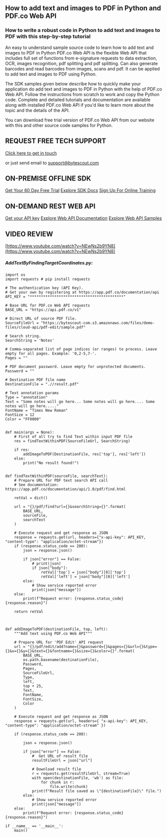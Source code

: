 ## How to add text and images to PDF in Python and PDF.co Web API

### How to write a robust code in Python to add text and images to PDF with this step-by-step tutorial

An easy to understand sample source code to learn how to add text and images to PDF in Python PDF.co Web API is the flexible Web API that includes full set of functions from e-signature requests to data extraction, OCR, images recognition, pdf splitting and pdf splitting. Can also generate barcodes and read barcodes from images, scans and pdf. It can be applied to add text and images to PDF using Python.

The SDK samples given below describe how to quickly make your application do add text and images to PDF in Python with the help of PDF.co Web API. Follow the instructions from scratch to work and copy the Python code. Complete and detailed tutorials and documentation are available along with installed PDF.co Web API if you'd like to learn more about the topic and the details of the API.

You can download free trial version of PDF.co Web API from our website with this and other source code samples for Python.

## REQUEST FREE TECH SUPPORT

[Click here to get in touch](https://bytescout.zendesk.com/hc/en-us/requests/new?subject=PDF.co%20Web%20API%20Question)

or just send email to [support@bytescout.com](mailto:support@bytescout.com?subject=PDF.co%20Web%20API%20Question) 

## ON-PREMISE OFFLINE SDK 

[Get Your 60 Day Free Trial](https://bytescout.com/download/web-installer?utm_source=github-readme)
[Explore SDK Docs](https://bytescout.com/documentation/index.html?utm_source=github-readme)
[Sign Up For Online Training](https://academy.bytescout.com/)


## ON-DEMAND REST WEB API

[Get your API key](https://pdf.co/documentation/api?utm_source=github-readme)
[Explore Web API Documentation](https://pdf.co/documentation/api?utm_source=github-readme)
[Explore Web API Samples](https://github.com/bytescout/ByteScout-SDK-SourceCode/tree/master/PDF.co%20Web%20API)

## VIDEO REVIEW

[https://www.youtube.com/watch?v=NEwNs2b9YN8](https://www.youtube.com/watch?v=NEwNs2b9YN8)




<!-- code block begin -->

##### **AddTextByFindingTargetCoordinates.py:**
    
```
import os
import requests # pip install requests

# The authentication key (API Key).
# Get your own by registering at https://app.pdf.co/documentation/api
API_KEY = "******************************************"

# Base URL for PDF.co Web API requests
BASE_URL = "https://api.pdf.co/v1"

# Direct URL of source PDF file.
SourceFileUrl = "https://bytescout-com.s3.amazonaws.com/files/demo-files/cloud-api/pdf-edit/sample.pdf"

# Search string.
SearchString = 'Notes'

# Comma-separated list of page indices (or ranges) to process. Leave empty for all pages. Example: '0,2-5,7-'.
Pages = ""

# PDF document password. Leave empty for unprotected documents.
Password = ""

# Destination PDF file name
DestinationFile = ".//result.pdf"

# Text annotation params
Type = "annotation"
Text = "Some notes will go here... Some notes will go here.... Some notes will go here....."
FontName = "Times New Roman"
FontSize = 12
Color = "FF0000"


def main(args = None):
    # First of all try to find Text within input PDF file
    res = findTextWithinPDF(SourceFileUrl, SearchString)

    if res:
        addImageToPDF(DestinationFile, res['top'], res['left'])
    else:
        print("No result found!")


def findTextWithinPDF(sourceFile, searchText):
    # Prepare URL for PDF text search API call
    # See documentation: https://app.pdf.co/documentation/api/1.0/pdf/find.html

    retVal = dict()

    url = "{}/pdf/find?url={}&searchString={}".format(
        BASE_URL,
        sourceFile,
        searchText
    )

    # Execute request and get response as JSON
    response = requests.get(url, headers={"x-api-key": API_KEY, "content-type": "application/octet-stream"})
    if (response.status_code == 200):
        json = response.json()

        if json["error"] == False:
            # print(json)
            if json["body"]:
                retVal['top'] = json["body"][0]['top']
                retVal['left'] = json["body"][0]['left']
        else:
            # Show service reported error
            print(json["message"])
    else:
        print(f"Request error: {response.status_code} {response.reason}")

    return retVal



def addImageToPDF(destinationFile, top, left):
    """Add text using PDF.co Web API"""

    # Prepare URL for 'PDF Edit' API request
    url = "{}/pdf/edit/add?name={}&password={}&pages={}&url={}&type={}&x={}&y={}&text={}&fontname={}&size={}&color={}".format(
        BASE_URL,
        os.path.basename(destinationFile),
        Password,
        Pages,
        SourceFileUrl,
        Type,
        left,
        top + 25,
        Text,
        FontName,
        FontSize,
        Color
    )

    # Execute request and get response as JSON
    response = requests.get(url, headers={ "x-api-key": API_KEY, "content-type": "application/octet-stream" })

    if (response.status_code == 200):

        json = response.json()

        if json["error"] == False:
            #  Get URL of result file
            resultFileUrl = json["url"]

            # Download result file
            r = requests.get(resultFileUrl, stream=True)
            with open(destinationFile, 'wb') as file:
                for chunk in r:
                    file.write(chunk)
            print(f"Result file saved as \"{destinationFile}\" file.")
        else:
            # Show service reported error
            print(json["message"])
    else:
        print(f"Request error: {response.status_code} {response.reason}")

if __name__ == '__main__':
    main()
```

<!-- code block end -->